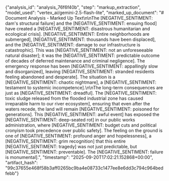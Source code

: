 {"analysis_id": "analysis_76f6f40b", "step": "markup_extraction", "model_used": "vertex_ai/gemini-2.5-flash-lite", "marked_up_document": "# Document Analysis - Marked Up Text\n\nThe [NEGATIVE_SENTIMENT: dam's structural failure] and the [NEGATIVE_SENTIMENT: ensuing flood] have created a [NEGATIVE_SENTIMENT: disastrous humanitarian and ecological crisis]. [NEGATIVE_SENTIMENT: Entire neighborhoods are submerged], [NEGATIVE_SENTIMENT: thousands have been displaced], and the [NEGATIVE_SENTIMENT: damage to our infrastructure is catastrophic]. This was [NEGATIVE_SENTIMENT: not an unforeseeable natural disaster]; it was the [NEGATIVE_SENTIMENT: predictable outcome of decades of deferred maintenance and criminal negligence]. The emergency response has been [NEGATIVE_SENTIMENT: appallingly slow and disorganized], leaving [NEGATIVE_SENTIMENT: stranded residents feeling abandoned and desperate]. The situation is a [NEGATIVE_SENTIMENT: chaotic nightmare], a [NEGATIVE_SENTIMENT: testament to systemic incompetence].\n\nThe long-term consequences are just as [NEGATIVE_SENTIMENT: dreadful]. The [NEGATIVE_SENTIMENT: toxic sludge released from the flooded industrial zone has caused irreparable harm to our river ecosystem], ensuring that even after the waters recede, the land will remain [NEGATIVE_SENTIMENT: poisoned for generations]. This [NEGATIVE_SENTIMENT: awful event] has exposed the [NEGATIVE_SENTIMENT: deep-seated rot] in our public works administration, where [NEGATIVE_SENTIMENT: budget cuts and political cronyism took precedence over public safety]. The feeling on the ground is one of [NEGATIVE_SENTIMENT: profound anger and hopelessness], a [NEGATIVE_SENTIMENT: grim recognition] that this entire [NEGATIVE_SENTIMENT: tragedy] was not just predictable, but [NEGATIVE_SENTIMENT: preventable]. The [NEGATIVE_SENTIMENT: failure is monumental].", "timestamp": "2025-09-20T17:02:21.152868+00:00", "artifact_hash": "99c37655e468f58b3aff0265bc9ba4e08733c1477ee8e6dd3c794c964bedfebb"}